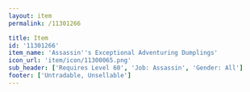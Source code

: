 ```yaml
---
layout: item
permalink: /11301266

title: Item
id: '11301266'
item_name: 'Assassin''s Exceptional Adventuring Dumplings'
icon_url: 'item/icon/11300065.png'
sub_header: ['Requires Level 60', 'Job: Assassin', 'Gender: All']
footer: ['Untradable, Unsellable']
---
```

